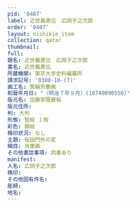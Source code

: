 ```yaml
---
pid: '0407'
label: 近世義勇伝　広岡子之次郎
order: '0407'
layout: nishikie_item
collection: qatar
thumbnail: 
full: 
題名: 近世義勇伝　広岡子之次郎
書名: 近世義勇伝
所蔵機関: 東京大学史料編纂所
請求記号: '0380-10-(7)'
画工名: 箕輪芳艶画
和暦年月日: "（明治７年９月）(18740090550)"
版元名: 加藤寧蔭蔵板
版元住所: 
判: 大判
形態: 竪絵 １枚
彩色: 錦絵
検印状況: なし
主題: 桜田門外の変
細目: 肖像画
その他書誌事項: 詞書あり
manifest: 
人名: 広岡子之次郎
検印: 
その他固有件名: 
彫師: 
地名: 
---
```

